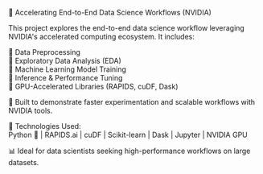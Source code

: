 🚀 Accelerating End-to-End Data Science Workflows (NVIDIA)

This project explores the end-to-end data science workflow leveraging NVIDIA's accelerated computing ecosystem. It includes:

🔹 Data Preprocessing  
🔹 Exploratory Data Analysis (EDA)  
🔹 Machine Learning Model Training  
🔹 Inference & Performance Tuning  
🔹 GPU-Accelerated Libraries (RAPIDS, cuDF, Dask)

🧠 Built to demonstrate faster experimentation and scalable workflows with NVIDIA tools.

🔧 Technologies Used:  
Python 🐍 | RAPIDS.ai | cuDF | Scikit-learn | Dask | Jupyter | NVIDIA GPU

📊 Ideal for data scientists seeking high-performance workflows on large datasets.
